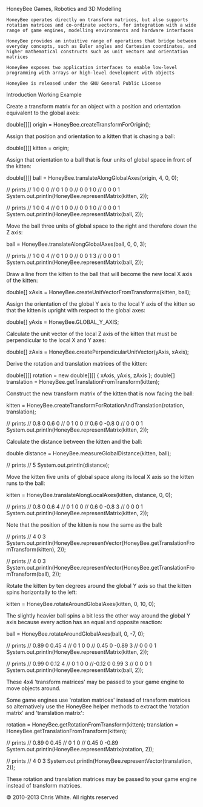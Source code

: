 HoneyBee
Games, Robotics and 3D Modelling

    HoneyBee operates directly on transform matrices, but also supports rotation matrices and co-ordinate vectors, for integration with a wide range of game engines, modelling environments and hardware interfaces

    HoneyBee provides an intuitive range of operations that bridge between everyday concepts, such as Euler angles and Cartesian coordinates, and higher mathematical constructs such as unit vectors and orientation matrices

    HoneyBee exposes two application interfaces to enable low-level programming with arrays or high-level development with objects

    HoneyBee is released under the GNU General Public License

Introduction
Working Example

Create a transform matrix for an object with a position and orientation equivalent to the global axes:

double[][] origin = HoneyBee.createTransformForOrigin();

Assign that position and orientation to a kitten that is chasing a ball:

double[][] kitten = origin;

Assign that orientation to a ball that is four units of global space in front of the kitten:

double[][] ball = HoneyBee.translateAlongGlobalAxes(origin, 4, 0, 0);

// prints
// 1  0  0  0
// 0  1  0  0
// 0  0  1  0
// 0  0  0  1
System.out.println(HoneyBee.representMatrix(kitten, 2));

// prints
// 1  0  0  4
// 0  1  0  0
// 0  0  1  0
// 0  0  0  1
System.out.println(HoneyBee.representMatrix(ball, 2));

Move the ball three units of global space to the right and therefore down the Z axis:

ball = HoneyBee.translateAlongGlobalAxes(ball, 0, 0, 3);

// prints
// 1  0  0  4
// 0  1  0  0
// 0  0  1  3
// 0  0  0  1
System.out.println(HoneyBee.representMatrix(ball, 2));

Draw a line from the kitten to the ball that will become the new local X axis of the kitten:

double[] xAxis = HoneyBee.createUnitVectorFromTransforms(kitten, ball);

Assign the orientation of the global Y axis to the local Y axis of the kitten so that the kitten is upright with respect to the global axes:

double[] yAxis = HoneyBee.GLOBAL_Y_AXIS;

Calculate the unit vector of the local Z axis of the kitten that must be perpendicular to the local X and Y axes:

double[] zAxis = HoneyBee.createPerpendicularUnitVector(yAxis, xAxis);

Derive the rotation and translation matrices of the kitten:

double[][] rotation = new double[][] { xAxis, yAxis, zAxis };
double[] translation = HoneyBee.getTranslationFromTransform(kitten);

Construct the new transform matrix of the kitten that is now facing the ball:

kitten = HoneyBee.createTransformForRotationAndTranslation(rotation, translation);

// prints
// 0.8  0    0.6  0
// 0    1    0    0
// 0.6  0   -0.8  0
// 0    0    0    1
System.out.println(HoneyBee.representMatrix(kitten, 2));

Calculate the distance between the kitten and the ball:

double distance = HoneyBee.measureGlobalDistance(kitten, ball);

// prints
// 5
System.out.println(distance);

Move the kitten five units of global space along its local X axis so the kitten runs to the ball:

kitten = HoneyBee.translateAlongLocalAxes(kitten, distance, 0, 0);

// prints
// 0.8  0    0.6  4
// 0    1    0    0
// 0.6  0   -0.8  3
// 0    0    0    1
System.out.println(HoneyBee.representMatrix(kitten, 2));

Note that the position of the kitten is now the same as the ball:

// prints
// 4 0 3
System.out.println(HoneyBee.representVector(HoneyBee.getTranslationFromTransform(kitten), 2));

// prints
// 4 0 3
System.out.println(HoneyBee.representVector(HoneyBee.getTranslationFromTransform(ball), 2));

Rotate the kitten by ten degrees around the global Y axis so that the kitten spins horizontally to the left:

kitten = HoneyBee.rotateAroundGlobalAxes(kitten, 0, 10, 0);

The slightly heavier ball spins a bit less the other way around the global Y axis because every action has an equal and opposite reaction:

ball = HoneyBee.rotateAroundGlobalAxes(ball, 0, -7, 0);

// prints
// 0.89  0     0.45  4
// 0     1     0     0
// 0.45  0    -0.89  3
// 0     0     0     1
System.out.println(HoneyBee.representMatrix(kitten, 2));

// prints
// 0.99  0     0.12  4
// 0     1     0     0
//-0.12  0     0.99  3
// 0     0     0     1
System.out.println(HoneyBee.representMatrix(ball, 2));

These 4x4 'transform matrices' may be passed to your game engine to move objects around.

Some game engines use 'rotation matrices' instead of transform matrices so alternatively use the HoneyBee helper methods to extract the 'rotation matrix' and 'translation matrix':

rotation = HoneyBee.getRotationFromTransform(kitten);
translation =  HoneyBee.getTranslationFromTransform(kitten);

// prints
// 0.89  0     0.45
// 0     1     0
// 0.45  0    -0.89
System.out.println(HoneyBee.representMatrix(rotation, 2));

// prints
// 4 0 3
System.out.println(HoneyBee.representVector(translation, 2));

These rotation and translation matrices may be passed to your game engine instead of transform matrices.

© 2010-2013 Chris White. All rights reserved
